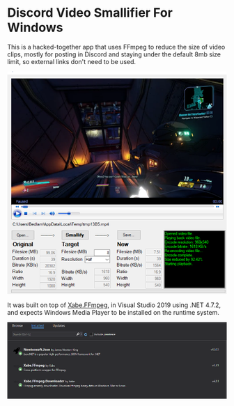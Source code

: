# Discord Video Smallifier For Windows

This is a hacked-together app that uses FFmpeg to reduce the size of video clips, mostly for posting in Discord and staying under the default 8mb size limit, so external links don't need to be used.

![](https://github.com/breadlam/Smallifier-For-Windows/blob/master/media/smallify-demo.png?raw=true)

It was built on top of [Xabe.FFmpeg](https://github.com/tomaszzmuda/Xabe.FFmpeg), in Visual Studio 2019 using .NET 4.7.2, and expects Windows Media Player to be installed on the runtime system.

![](https://github.com/breadlam/Smallifier-For-Windows/blob/master/media/dependencies.png?raw=true)
